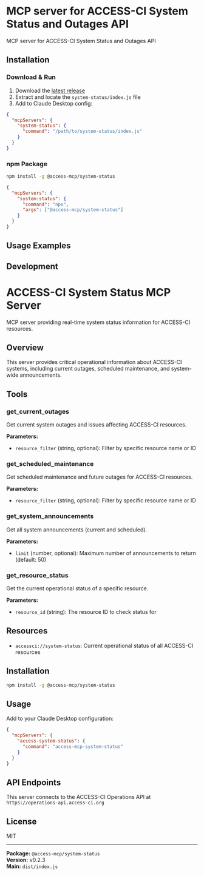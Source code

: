 # MCP server for ACCESS-CI System Status and Outages API

MCP server for ACCESS-CI System Status and Outages API

## Installation

### Download & Run

1. Download the [latest release](https://github.com/necyberteam/access-mcp/releases)
2. Extract and locate the `system-status/index.js` file
3. Add to Claude Desktop config:

```json
{
  "mcpServers": {
    "system-status": {
      "command": "/path/to/system-status/index.js"
    }
  }
}
```

### npm Package

```bash
npm install -g @access-mcp/system-status
```

```json
{
  "mcpServers": {
    "system-status": {
      "command": "npx",
      "args": ["@access-mcp/system-status"]
    }
  }
}
```

## Usage Examples

<!-- TODO: Extract examples from server code -->

## Development

# ACCESS-CI System Status MCP Server

MCP server providing real-time system status information for ACCESS-CI resources.

## Overview

This server provides critical operational information about ACCESS-CI systems, including current outages, scheduled maintenance, and system-wide announcements.

## Tools

### get_current_outages

Get current system outages and issues affecting ACCESS-CI resources.

**Parameters:**

- `resource_filter` (string, optional): Filter by specific resource name or ID

### get_scheduled_maintenance

Get scheduled maintenance and future outages for ACCESS-CI resources.

**Parameters:**

- `resource_filter` (string, optional): Filter by specific resource name or ID

### get_system_announcements

Get all system announcements (current and scheduled).

**Parameters:**

- `limit` (number, optional): Maximum number of announcements to return (default: 50)

### get_resource_status

Get the current operational status of a specific resource.

**Parameters:**

- `resource_id` (string): The resource ID to check status for

## Resources

- `accessci://system-status`: Current operational status of all ACCESS-CI resources

## Installation

```bash
npm install -g @access-mcp/system-status
```

## Usage

Add to your Claude Desktop configuration:

```json
{
  "mcpServers": {
    "access-system-status": {
      "command": "access-mcp-system-status"
    }
  }
}
```

## API Endpoints

This server connects to the ACCESS-CI Operations API at `https://operations-api.access-ci.org`

## License

MIT

---

**Package:** `@access-mcp/system-status`  
**Version:** v0.2.3  
**Main:** `dist/index.js`
